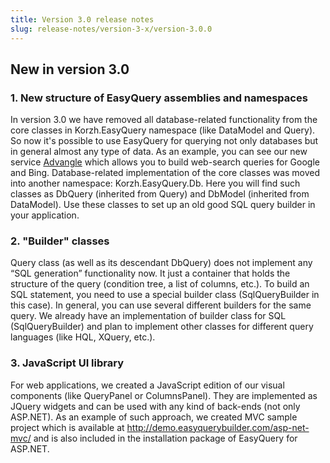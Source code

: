```yaml
---
title: Version 3.0 release notes
slug: release-notes/version-3-x/version-3.0.0
---
```


## **New in version 3.0**

### 1. New structure of EasyQuery assemblies and namespaces

In version 3.0 we have removed all database-related functionality from the core classes in Korzh.EasyQuery namespace (like DataModel and Query). So now it's possible to use EasyQuery for querying not only databases but in general almost any type of data. As an example, you can see our new service [Advangle](http://advangle.com) which allows you to build web-search queries for Google and Bing. Database-related implementation of the core classes was moved into another namespace: Korzh.EasyQuery.Db. Here you will find such classes as DbQuery (inherited from Query) and DbModel (inherited from DataModel). Use these classes to set up an old good SQL query builder in your application.

### 2. "Builder" classes

Query class (as well as its descendant DbQuery) does not implement any “SQL generation” functionality now. It just a container that holds the structure of the query (condition tree, a list of columns, etc.). To build an SQL statement, you need to use a special builder class (SqlQueryBuilder in this case). In general, you can use several different builders for the same query. We already have an implementation of builder class for SQL (SqlQueryBuilder) and plan to implement other classes for different query languages (like HQL, XQuery, etc.).

### 3. JavaScript UI library

For web applications, we created a JavaScript edition of our visual components (like QueryPanel or ColumnsPanel). They are implemented as JQuery widgets and can be used with any kind of back-ends (not only ASP.NET). As an example of such approach, we created MVC sample project which is available at http://demo.easyquerybuilder.com/asp-net-mvc/ and is also included in the installation package of EasyQuery for ASP.NET.